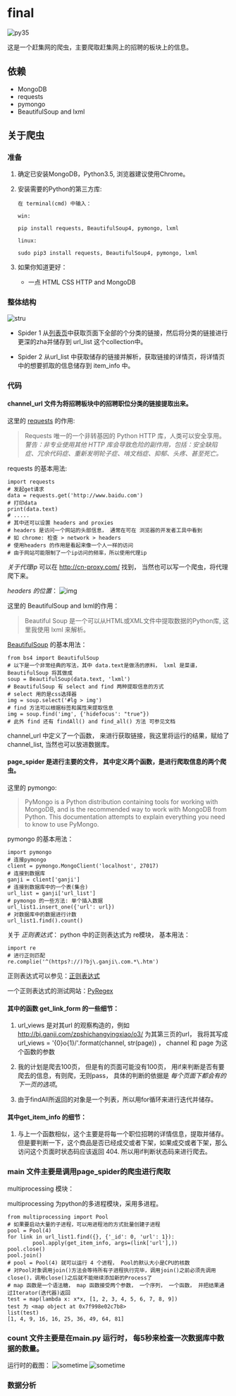 # final

![py35](https://camo.githubusercontent.com/633acad03f4dbbaa8cca6bee5902207fd3b27a34/68747470733a2f2f696d672e736869656c64732e696f2f62616467652f707974686f6e2d332e352d7265642e737667)

这是一个赶集网的爬虫，主要爬取赶集网上的招聘的板块上的信息。

## 依赖

- MongoDB
- requests
- pymongo
- BeautifulSoup and lxml

## 关于爬虫

### 准备

1. 确定已安装MongoDB，Python3.5, 浏览器建议使用Chrome。
2. 安装需要的Python的第三方库:

	```
	在 terminal(cmd) 中输入：

	win:

	pip install requests, BeautifulSoup4, pymongo, lxml

	linux:

	sudo pip3 install requests, BeautifulSoup4, pymongo, lxml

	```

3. 如果你知道更好：
	- 一点 HTML CSS HTTP and MongoDB

### 整体结构
![stru](test.jpg)

- Spider 1 从[列表页](http://bj.ganji.com/zhaopin/)中获取页面下全部的个分类的链接，然后将分类的链接进行更深的zha并储存到 url_list 这个collection中。

- Spider 2 从url_list 中获取储存的链接并解析，获取链接的详情页，将详情页中的想要抓取的信息储存到 item_info 中。

### 代码

#### channel_url 文件为将招聘板块中的招聘职位分类的链接提取出来。

这里的 [requests](http://docs.python-requests.org/zh_CN/latest/index.html) 的作用:
> Requests 唯一的一个非转基因的 Python HTTP 库，人类可以安全享用。
> *警告：非专业使用其他 HTTP 库会导致危险的副作用，包括：安全缺陷症、冗余代码症、重新发明轮子症、啃文档症、抑郁、头疼、甚至死亡。*

requests 的基本用法:

```
import requests
# 发起get请求
data = requests.get('http://www.baidu.com')
# 打印data
print(data.text)
# .....
# 其中还可以设置 headers and proxies
# headers 是访问一个网站的头部信息， 通常在可在 浏览器的开发者工具中看到
# 如 chrome: 检查 > network > headers
# 使用headers 的作用是看起来像一个人一样的访问
# 由于网站可能限制了一个ip访问的频率，所以使用代理ip

```
*关于代理ip* 可以在 http://cn-proxy.com/ 找到， 当然也可以写一个爬虫，将代理爬下来。

*headers 的位置*：
![img](headers.png)

这里的 BeautifulSoup and lxml的作用：
> Beautiful Soup 是一个可以从HTML或XML文件中提取数据的Python库, 这里我使用 lxml 来解析。

[BeautifulSoup](https://www.crummy.com/software/BeautifulSoup/bs4/doc.zh/#) 的基本用法：

```
from bs4 import BeautifulSoup
# 以下是一个非常经典的写法，其中 data.text是做汤的原料， lxml 是菜谱，BeautifulSoup 将其做成
soup = BeautifulSoup(data.text, 'lxml')
# BeautifulSoup 有 select and find 两种提取信息的方式
# select 用的是css选择器
img = soup.select('#lg > img')
# find 方法可以根据标签和属性来提取信息
img = soup.find('img', {'hidefocus': "true"})
# 此外 find 还有 findAll() and find_all() 方法 可参见文档

```
channel_url 中定义了一个函数， 来进行获取链接，我这里将运行的结果，赋给了channel_list, 当然也可以放进数据库。

#### page_spider 是进行主要的文件， 其中定义两个函数，是进行爬取信息的两个爬虫。

这里的 pymongo:
> PyMongo is a Python distribution containing tools for working with MongoDB, and is the recommended way to work with MongoDB from Python. This documentation attempts to explain everything you need to know to use PyMongo.

pymongo 的基本用法：

```
import pymongo
# 连接pymongo
client = pymongo.MongoClient('localhost', 27017)
# 连接到数据库
ganji = client['ganji']
# 连接到数据库中的一个表(集合)
url_list = ganji['url_list']
# pymongo 的一些方法: 单个插入数据
url_list1.insert_one({'url': url})
# 对数据库中的数据进行计数
url_list1.find().count()

```
关于 *正则表达式*：
python 中的正则表达式为 re模块， 基本用法：

```
import re
# 进行正则匹配
re.complie('^(https?://)?bj\.ganji\.com.*\.htm')

```
正则表达式可以参见：[正则表达式](http://www.runoob.com/python/python-reg-expressions.html)

一个正则表达式的测试网站：[PyRegex](http://www.pyregex.com/)

#### 其中的函数 get_link_form 的一些细节：

1. url_views 是对其url 的观察构造的，例如 http://bj.ganji.com/zpshichangyingxiao/o3/ 为其第三页的url， 我将其写成 url_views = '{0}o{1}/'.format(channel, str(page)) ， channel 和 page 为这个函数的参数

2. 我的计划是爬去100页， 但是有的页面可能没有100页， 用if来判断是否有要爬去的信息，有则爬，无则pass， 具体的判断的依据是 *每个页面下都会有的 下一页的选项*。

3. 由于findAll所返回的对象是一个列表，所以用for循环来进行迭代并储存。

#### 其中get_item_info 的细节：

1. 与上一个函数相似，这个主要是将每一个职位招聘的详情信息，提取并储存。但是要判断一下，这个商品是否已经成交或者下架，如果成交或者下架，那么访问这个页面时状态码应该返回 404. 所以用if判断状态码来进行爬去。

### main 文件主要是调用page_spider的爬虫进行爬取

multiprocessing 模块：

multiprocessing 为python的多进程模块，采用多进程。

```
from multiprocessing import Pool
# 如果要启动大量的子进程，可以用进程池的方式批量创建子进程
pool = Pool(4)
for link in url_list1.find({}, {'_id': 0, 'url': 1}):
		pool.apply(get_item_info, args=(link['url'],))
pool.close()
pool.join()
# pool = Pool(4) 就可以运行 4 个进程， Pool的默认大小是CPU的核数
# 对Pool对象调用join()方法会等待所有子进程执行完毕，调用join()之前必须先调用close()，调用close()之后就不能继续添加新的Process了
# map 函数是一个语法糖， map 函数接受两个参数， 一个序列， 一个函数， 并把结果通过Iterator(迭代器)返回
test = map(lambda x: x*x, [1, 2, 3, 4, 5, 6, 7, 8, 9])
test 为 <map object at 0x7f998e02c7b8>
list(test)
[1, 4, 9, 16, 16, 25, 36, 49, 64, 81]

```
###  count 文件主要是在main.py 运行时， 每5秒来检查一次数据库中数据的数量。

运行时的截图：
![sometime](sometime1.png)
![sometime](sometime2.png)

### 数据分析
